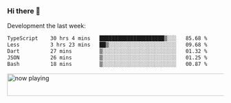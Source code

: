 ### Hi there 👋

Development the last week:
<!--START_SECTION:waka-->

```txt
TypeScript    30 hrs 4 mins   █████████████████████▒░░░   85.68 %
Less          3 hrs 23 mins   ██▒░░░░░░░░░░░░░░░░░░░░░░   09.68 %
Dart          27 mins         ▒░░░░░░░░░░░░░░░░░░░░░░░░   01.32 %
JSON          26 mins         ▒░░░░░░░░░░░░░░░░░░░░░░░░   01.25 %
Bash          18 mins         ▒░░░░░░░░░░░░░░░░░░░░░░░░   00.87 %
```

<!--END_SECTION:waka-->

<!--
**JASONPANGGO/jasonpanggo** is a ✨ _special_ ✨ repository because its `README.md` (this file) appears on your GitHub profile.

Here are some ideas to get you started:

- 🔭 I’m currently working on ...
- 🌱 I’m currently learning ...
- 👯 I’m looking to collaborate on ...
- 🤔 I’m looking for help with ...
- 💬 Ask me about ...
- 📫 How to reach me: ...
- 😄 Pronouns: ...
- ⚡ Fun fact: ...
-->

<a href="https://volt.fm/user/q8yd9e79csfr57rt" target="_blank"><img src="https://spotify-badge-egoist.vercel.app/api/now-playing" width="540" height="52" alt="now playing"></a>
